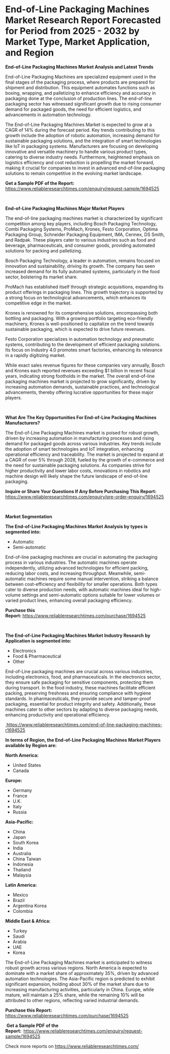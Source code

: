 <p><h1>End-of-Line Packaging Machines Market Research Report Forecasted for Period from 2025 -  2032 by Market Type, Market Application, and Region</h1></p><p><strong>End-of-Line Packaging Machines Market Analysis and Latest Trends</strong></p>
<p><p>End-of-Line Packaging Machines are specialized equipment used in the final stages of the packaging process, where products are prepared for shipment and distribution. This equipment automates functions such as boxing, wrapping, and palletizing to enhance efficiency and accuracy in packaging done at the conclusion of production lines. The end-of-line packaging sector has witnessed significant growth due to rising consumer demand for packaged goods, the need for efficient logistics, and advancements in automation technology.</p><p>The End-of-Line Packaging Machines Market is expected to grow at a CAGR of 14% during the forecast period. Key trends contributing to this growth include the adoption of robotic automation, increasing demand for sustainable packaging solutions, and the integration of smart technologies like IoT in packaging systems. Manufacturers are focusing on developing innovative and versatile machinery to handle various product types, catering to diverse industry needs. Furthermore, heightened emphasis on logistics efficiency and cost reduction is propelling the market forward, making it crucial for companies to invest in advanced end-of-line packaging solutions to remain competitive in the evolving market landscape.</p></p>
<p><strong>Get a Sample PDF of the Report:&nbsp;</strong> <a href="https://www.reliableresearchtimes.com/enquiry/request-sample/1694525?utm_campaign=3059&utm_medium=2&utm_source=Github&utm_content=ia&utm_term=24032025&utm_id=end-of-line-packaging-machines">https://www.reliableresearchtimes.com/enquiry/request-sample/1694525</a></p>
<p>&nbsp;</p>
<p><strong>End-of-Line Packaging Machines Major Market Players</strong></p>
<p><p>The end-of-line packaging machines market is characterized by significant competition among key players, including Bosch Packaging Technology, Combi Packaging Systems, ProMach, Krones, Festo Corporation, Optima Packaging Group, Schneider Packaging Equipment, IMA, Cermex, DS Smith, and Radpak. These players cater to various industries such as food and beverage, pharmaceuticals, and consumer goods, providing automated solutions for packing and palletizing.</p><p>Bosch Packaging Technology, a leader in automation, remains focused on innovation and sustainability, driving its growth. The company has seen increased demand for its fully automated systems, particularly in the food sector, bolstering its market share.</p><p>ProMach has established itself through strategic acquisitions, expanding its product offerings in packaging lines. This growth trajectory is supported by a strong focus on technological advancements, which enhances its competitive edge in the market.</p><p>Krones is renowned for its comprehensive solutions, encompassing both bottling and packaging. With a growing portfolio targeting eco-friendly machinery, Krones is well-positioned to capitalize on the trend towards sustainable packaging, which is expected to drive future revenues.</p><p>Festo Corporation specializes in automation technology and pneumatic systems, contributing to the development of efficient packaging solutions. Its focus on Industry 4.0 promotes smart factories, enhancing its relevance in a rapidly digitizing market.</p><p>While exact sales revenue figures for these companies vary annually, Bosch and Krones each reported revenues exceeding $1 billion in recent fiscal years, indicating strong footholds in the market. The overall end-of-line packaging machines market is projected to grow significantly, driven by increasing automation demands, sustainable practices, and technological advancements, thereby offering lucrative opportunities for these major players.</p></p>
<p>&nbsp;</p>
<p><strong>What Are The Key Opportunities For End-of-Line Packaging Machines Manufacturers?</strong></p>
<p><p>The End-of-Line Packaging Machines market is poised for robust growth, driven by increasing automation in manufacturing processes and rising demand for packaged goods across various industries. Key trends include the adoption of smart technologies and IoT integration, enhancing operational efficiency and traceability. The market is projected to expand at a CAGR of over 5% through 2028, fueled by the growth of e-commerce and the need for sustainable packaging solutions. As companies strive for higher productivity and lower labor costs, innovations in robotics and machine design will likely shape the future landscape of end-of-line packaging.</p></p>
<p><strong>Inquire or Share Your Questions If Any Before Purchasing This Report:</strong> <a href="https://www.reliableresearchtimes.com/enquiry/pre-order-enquiry/1694525?utm_campaign=3059&utm_medium=2&utm_source=Github&utm_content=ia&utm_term=24032025&utm_id=end-of-line-packaging-machines">https://www.reliableresearchtimes.com/enquiry/pre-order-enquiry/1694525</a></p>
<p>&nbsp;</p>
<p><strong>Market Segmentation</strong></p>
<p><strong>The End-of-Line Packaging Machines Market Analysis by types is segmented into:</strong></p>
<p><ul><li>Automatic</li><li>Semi-automatic</li></ul></p>
<p><p>End-of-line packaging machines are crucial in automating the packaging process in various industries. The automatic machines operate independently, utilizing advanced technologies for efficient packing, reducing labor costs, and increasing throughput. Meanwhile, semi-automatic machines require some manual intervention, striking a balance between cost-efficiency and flexibility for smaller operations. Both types cater to diverse production needs, with automatic machines ideal for high-volume settings and semi-automatic options suitable for lower volumes or varied product lines, enhancing overall packaging efficiency.</p></p>
<p><strong>Purchase this Report:&nbsp;</strong><a href="https://www.reliableresearchtimes.com/purchase/1694525?utm_campaign=3059&utm_medium=2&utm_source=Github&utm_content=ia&utm_term=24032025&utm_id=end-of-line-packaging-machines">https://www.reliableresearchtimes.com/purchase/1694525</a></p>
<p>&nbsp;</p>
<p><strong>The End-of-Line Packaging Machines Market Industry Research by Application is segmented into:</strong></p>
<p><ul><li>Electronics</li><li>Food & Pharmaceutical</li><li>Other</li></ul></p>
<p><p>End-of-Line packaging machines are crucial across various industries, including electronics, food, and pharmaceuticals. In the electronics sector, they ensure safe packaging for sensitive components, protecting them during transport. In the food industry, these machines facilitate efficient packing, preserving freshness and ensuring compliance with hygiene standards. In pharmaceuticals, they provide secure and tamper-proof packaging, essential for product integrity and safety. Additionally, these machines cater to other sectors by adapting to diverse packaging needs, enhancing productivity and operational efficiency.</p></p>
<p><a href="https://www.reliableresearchtimes.com/end-of-line-packaging-machines-r1694525?utm_campaign=3059&utm_medium=2&utm_source=Github&utm_content=ia&utm_term=24032025&utm_id=end-of-line-packaging-machines">&nbsp;https://www.reliableresearchtimes.com/end-of-line-packaging-machines-r1694525</a></p>
<p><strong>In terms of Region, the End-of-Line Packaging Machines Market Players available by Region are:</strong></p>
<p>
    <p> <strong> North America: </strong>
        <ul>
            <li>United States</li>
            <li>Canada</li>
        </ul>
        </p> 
    <p> <strong> Europe: </strong>
        <ul>
            <li>Germany</li>
            <li>France</li>
            <li>U.K.</li>
            <li>Italy</li>
            <li>Russia</li>
        </ul>
        </p> 
    <p> <strong> Asia-Pacific: </strong>
        <ul>
            <li>China</li>
            <li>Japan</li>
            <li>South Korea</li>
            <li>India</li>
            <li>Australia</li>
            <li>China Taiwan</li>
            <li>Indonesia</li>
            <li>Thailand</li>
            <li>Malaysia</li>
        </ul>
        </p> 
    <p> <strong> Latin America: </strong>
        <ul>
            <li>Mexico</li>
            <li>Brazil</li>
            <li>Argentina Korea</li>
            <li>Colombia</li>
        </ul>
        </p> 
    <p> <strong> Middle East & Africa: </strong>
        <ul>
            <li>Turkey</li>
            <li>Saudi</li>
            <li>Arabia</li>
            <li>UAE</li>
            <li>Korea</li>
        </ul>
    </p>
    </p>
<p><p>The End-of-Line Packaging Machines market is anticipated to witness robust growth across various regions. North America is expected to dominate with a market share of approximately 35%, driven by advanced automation technologies. The Asia-Pacific region is predicted to exhibit significant expansion, holding about 30% of the market share due to increasing manufacturing activities, particularly in China. Europe, while mature, will maintain a 25% share, while the remaining 10% will be attributed to other regions, reflecting varied industrial demands.</p></p>
<p><strong>Purchase this Report: </strong><a href="https://www.reliableresearchtimes.com/purchase/1694525?utm_campaign=3059&utm_medium=2&utm_source=Github&utm_content=ia&utm_term=24032025&utm_id=end-of-line-packaging-machines">https://www.reliableresearchtimes.com/purchase/1694525</a></p>
<p>&nbsp;<strong>Get a Sample PDF of the Report:&nbsp;&nbsp;</strong><a href="https://www.reliableresearchtimes.com/enquiry/request-sample/1694525?utm_campaign=3059&utm_medium=2&utm_source=Github&utm_content=ia&utm_term=24032025&utm_id=end-of-line-packaging-machines">https://www.reliableresearchtimes.com/enquiry/request-sample/1694525</a></p>
<p><strong></strong></p>
<p>Check more reports on <a href="https://www.reliableresearchtimes.com/?utm_campaign=3059&utm_medium=2&utm_source=Github&utm_content=ia&utm_term=24032025&utm_id=end-of-line-packaging-machines">https://www.reliableresearchtimes.com/</a></p>